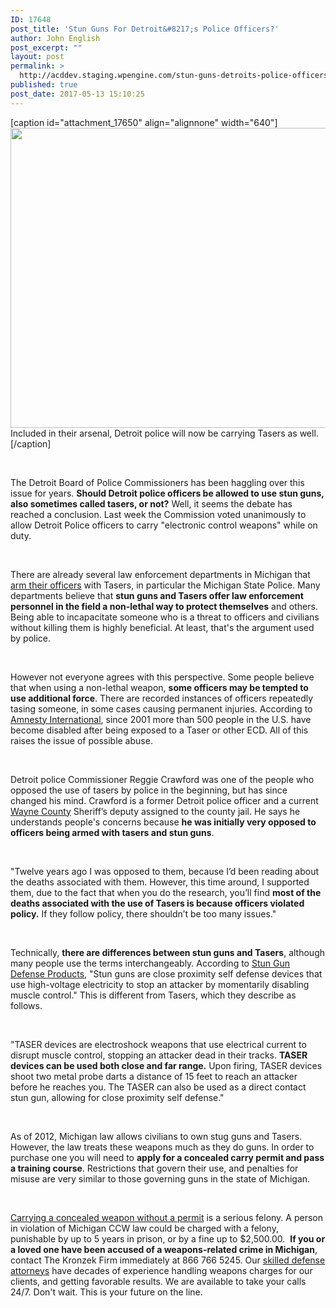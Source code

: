 ```yaml
---
ID: 17648
post_title: 'Stun Guns For Detroit&#8217;s Police Officers?'
author: John English
post_excerpt: ""
layout: post
permalink: >
  http://acddev.staging.wpengine.com/stun-guns-detroits-police-officers.html
published: true
post_date: 2017-05-13 15:10:25
---
```

[caption id="attachment_17650" align="alignnone" width="640"]<img class="size-large wp-image-17650" src="http://acddev.staging.wpengine.com/wp-content/uploads/2017/05/police-officer-111116_1280-1024x768.jpg" alt="" width="640" height="480" /> Included in their arsenal, Detroit police will now be carrying Tasers as well.[/caption]

&nbsp;

<span style="font-weight: 400;">The Detroit Board of Police Commissioners has been haggling over this issue for years. </span><b>Should Detroit police officers be allowed to use stun guns, also sometimes called tasers, or not?</b><span style="font-weight: 400;"> Well, it seems the debate has reached a conclusion. Last week the Commission voted unanimously to allow Detroit Police officers to carry "electronic control weapons" while on duty.</span>

&nbsp;

<span style="font-weight: 400;">There are already several law enforcement departments in Michigan that </span><a href="http://acddev.staging.wpengine.com/firearm-charges.html" target="_blank" rel="noopener noreferrer"><span style="font-weight: 400;">arm their officers</span></a><span style="font-weight: 400;"> with Tasers, in particular the Michigan State Police. Many departments believe that </span><b>stun guns and Tasers offer law enforcement personnel in the field a non-lethal way to protect themselves</b><span style="font-weight: 400;"> and others. Being able to incapacitate someone who is a threat to officers and civilians without killing them is highly beneficial. At least, that's the argument used by police. </span>

&nbsp;

<span style="font-weight: 400;">However not everyone agrees with this perspective. Some people believe that when using a non-lethal weapon, </span><b>some officers may be tempted to use additional force</b><span style="font-weight: 400;">. There are recorded instances of officers repeatedly tasing someone, in some cases causing permanent injuries. According to </span><a href="http://www.amnestyusa.org/" target="_blank" rel="noopener noreferrer"><span style="font-weight: 400;">Amnesty International</span></a><span style="font-weight: 400;">, since 2001 more than 500 people in the U.S. have become disabled after being exposed to a Taser or other ECD. All of this raises the issue of possible abuse.</span>

&nbsp;

<span style="font-weight: 400;">Detroit police Commissioner Reggie Crawford was one of the people who opposed the use of tasers by police in the beginning, but has since changed his mind. Crawford is a former Detroit police officer and a current </span><a href="http://acddev.staging.wpengine.com/wayne-county-criminal-defense-attorney-michigan-top-lawyer-aggressive-team.html" target="_blank" rel="noopener noreferrer"><span style="font-weight: 400;">Wayne County</span></a><span style="font-weight: 400;"> Sheriff’s deputy assigned to the county jail. He says he understands people's concerns because </span><b>he was initially very opposed to officers being armed with tasers and stun guns</b><span style="font-weight: 400;">. </span>

&nbsp;

<span style="font-weight: 400;">"Twelve years ago I was opposed to them, because I’d been reading about the deaths associated with them. However, this time around, I supported them, due to the fact that when you do the research, you’ll find </span><b>most of the deaths associated with the use of Tasers is because officers violated policy.</b><span style="font-weight: 400;"> If they follow policy, there shouldn’t be too many issues."</span>

&nbsp;

<span style="font-weight: 400;">Technically, </span><b>there are differences between stun guns and Tasers</b><span style="font-weight: 400;">, although many people use the terms interchangeably. According to </span><a href="http://www.stun-gun-defense-products.com/buy-stun-gun/" target="_blank" rel="noopener noreferrer"><span style="font-weight: 400;">Stun Gun Defense Products</span></a><span style="font-weight: 400;">, "Stun guns are close proximity self defense devices that use high-voltage electricity to stop an attacker by momentarily disabling muscle control." This is different from Tasers, which they describe as follows.</span>

&nbsp;

<span style="font-weight: 400;">"TASER devices are electroshock weapons that use electrical current to disrupt muscle control, stopping an attacker dead in their tracks. </span><b>TASER devices can be used both close and far range.</b><span style="font-weight: 400;"> Upon firing, TASER devices shoot two metal probe darts a distance of 15 feet to reach an attacker before he reaches you. The TASER can also be used as a direct contact stun gun, allowing for close proximity self defense."</span>

&nbsp;

<span style="font-weight: 400;">As of 2012, Michigan law allows civilians to own stug guns and Tasers. However, the law treats these weapons much as they do guns. In order to purchase one you will need to </span><b>apply for a concealed carry permit and pass a training course</b><span style="font-weight: 400;">. Restrictions that govern their use, and penalties for misuse are very similar to those governing guns in the state of Michigan.</span>

&nbsp;

<a href="http://acddev.staging.wpengine.com/carrying-concealed-weapon-michigan-firearm-attorneys.html" target="_blank" rel="noopener noreferrer"><span style="font-weight: 400;">Carrying a concealed weapon without a permit</span></a><span style="font-weight: 400;"> is a serious felony. A person in violation of Michigan CCW law could be charged with a felony, punishable by up to 5 years in prison, or by a fine up to $2,500.00.  </span><b>If you or a loved one have been accused of a weapons-related crime in Michigan</b><span style="font-weight: 400;">, contact The Kronzek Firm immediately at 866 766 5245. Our </span><a href="http://acddev.staging.wpengine.com/trial-attorneys.html" target="_blank" rel="noopener noreferrer"><span style="font-weight: 400;">skilled defense attorneys</span></a><span style="font-weight: 400;"> have decades of experience handling weapons charges for our clients, and getting favorable results. We are available to take your calls 24/7. Don't wait. This is your future on the line.</span>

&nbsp;
